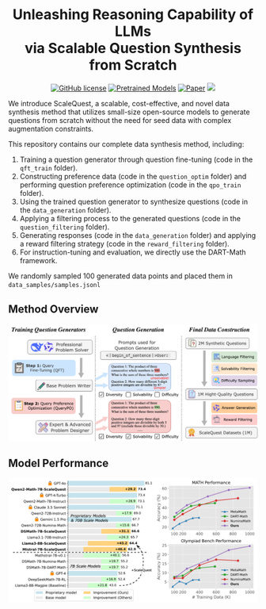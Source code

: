 <p align="center">
<h1 align="center">Unleashing Reasoning Capability of LLMs<br>via Scalable Question Synthesis from Scratch</h1>

<p align="center">
    <a href="https://github.com/yyDing1/ScaleQuest/blob/main/LICENSE"><img alt="GitHub license" src="https://img.shields.io/github/license/yyDing1/ScaleQuest"></a>
    <a href="https://huggingface.co/collections/dyyyyyyyy/scalequest-670a7dc2623c91990f28913b"><img alt="Pretrained Models" src="https://img.shields.io/badge/🤗 HuggingFace-Data & Models-green"></a>
    <a href=""><img alt="Paper" src="https://img.shields.io/badge/📄-Paper-orange"></a>
    <a href="https://opennlg.cn/"><img src="https://img.shields.io/badge/Organization-OpenNLG%20Group-blueviolet"></a>
</p>

We introduce ScaleQuest, a scalable, cost-effective, and novel data synthesis method that utilizes small-size open-source models to generate questions from scratch without the need for seed data with complex augmentation constraints.

This repository contains our complete data synthesis method, including:

1. Training a question generator through question fine-tuning (code in the `qft_train` folder).
2. Constructing preference data (code in the `question_optim` folder) and performing question preference optimization (code in the `qpo_train` folder).
3. Using the trained question generator to synthesize questions (code in the `data_generation` folder).
4. Applying a filtering process to the generated questions (code in the `question_filtering` folder).
5. Generating responses (code in the `data_generation` folder) and applying a reward filtering strategy (code in the `reward_filtering` folder).
6. For instruction-tuning and evaluation, we directly use the DART-Math framework.

We randomly sampled 100 generated data points and placed them in `data_samples/samples.jsonl`

## Method Overview

![](img/method.png)

## Model Performance

![](img/results.png)


